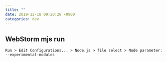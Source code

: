 ```yaml
---
title: ""
date: 2019-12-18 09:20:28 +0900
categories: dev
---
```

## WebStorm mjs run
```
Run > Edit Configurations... > Node.js > file select > Node parameter: 
--experimental-modules
```
